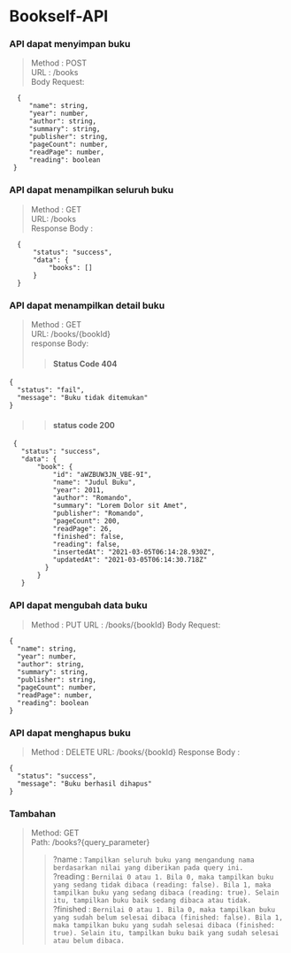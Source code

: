 # Bookself-API

### API dapat menyimpan buku
> Method : POST <br>
> URL : /books <br>
> Body Request: <br>
 ```
   {
      "name": string,
      "year": number,
      "author": string,
      "summary": string,
      "publisher": string,
      "pageCount": number,
      "readPage": number,
      "reading": boolean
  }
 ```
 
 ### API dapat menampilkan seluruh buku
> Method : GET <br>
> URL: /books <br>
> Response Body : <br>
```
  {
      "status": "success",
      "data": {
          "books": []
      }
  }
```

### API dapat menampilkan detail buku
> Method : GET <br>
> URL: /books/{bookId} <br>
> response Body:
  >> #### Status Code 404
  ```
  {
    "status": "fail",
    "message": "Buku tidak ditemukan"
  }
  ```
 >> #### status code 200
 ```
  {
    "status": "success",
    "data": {
        "book": {
            "id": "aWZBUW3JN_VBE-9I",
            "name": "Judul Buku",
            "year": 2011,
            "author": "Romando",
            "summary": "Lorem Dolor sit Amet",
            "publisher": "Romando",
            "pageCount": 200,
            "readPage": 26,
            "finished": false,
            "reading": false,
            "insertedAt": "2021-03-05T06:14:28.930Z",
            "updatedAt": "2021-03-05T06:14:30.718Z"
          }
        }
    }
   ```
### API dapat mengubah data buku
> Method : PUT
> URL : /books/{bookId}
> Body Request:
  ```
  {
    "name": string,
    "year": number,
    "author": string,
    "summary": string,
    "publisher": string,
    "pageCount": number,
    "readPage": number,
    "reading": boolean
  }
  ```
  
### API dapat menghapus buku
> Method : DELETE
> URL: /books/{bookId}
> Response Body :
  ```
  {
    "status": "success",
    "message": "Buku berhasil dihapus"
  }
  ```

### Tambahan
> Method: GET<br>
> Path: /books?{query_parameter}
>> ?name : `Tampilkan seluruh buku yang mengandung nama berdasarkan nilai yang diberikan pada query ini.` <br>
>> ?reading : `Bernilai 0 atau 1. Bila 0, maka tampilkan buku yang sedang tidak dibaca (reading: false). Bila 1, maka tampilkan buku yang sedang dibaca (reading: true). Selain itu, tampilkan buku baik sedang dibaca atau tidak.` <br>
>> ?finished : `Bernilai 0 atau 1. Bila 0, maka tampilkan buku yang sudah belum selesai dibaca (finished: false). Bila 1, maka tampilkan buku yang sudah selesai dibaca (finished: true). Selain itu, tampilkan buku baik yang sudah selesai atau belum dibaca.` <br>
